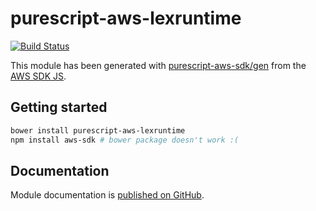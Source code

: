 # purescript-aws-lexruntime

[![Build Status](https://app.wercker.com/status/5909b9e96d1080804b17a28f72f87b6b/s/master)](https://app.wercker.com/project/byKey/5909b9e96d1080804b17a28f72f87b6b)

This module has been generated with [purescript-aws-sdk/gen](https://github.com/purescript-aws-sdk/gen) from the [AWS SDK JS](https://github.com/aws/aws-sdk-js).

## Getting started

```sh
bower install purescript-aws-lexruntime
npm install aws-sdk # bower package doesn't work :(
```

## Documentation

Module documentation is [published on GitHub](https://github.com/purescript-aws-sdk/purescript-aws-lexruntime/tree/master/docs).
